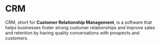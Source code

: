 # CRM
CRM, short for **Customer Relationship Management**, is a software that helps businesses foster strong customer relationships and improve sales and retention by having quality conversations with prospects and customers.

